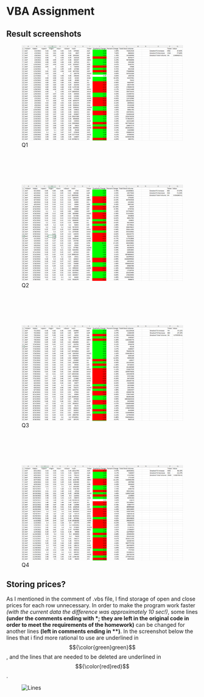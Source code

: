 # VBA Assignment
## Result screenshots

<figure>
  <img
  src="/screenshots/q1.png"
  alt="Q1">
  <figcaption>Q1</figcaption>
</figure>
<br/><br/>
<br/><br/>

<figure>
  <img
  src="/screenshots/q2.png"
  alt="Q2">
  <figcaption>Q2</figcaption>
</figure>
<br/><br/>
<br/><br/>

<figure>
  <img
  src="/screenshots/q3.png"
  alt="Q3">
  <figcaption>Q3</figcaption>
</figure>
<br/><br/>
<br/><br/>

<figure>
  <img
  src="/screenshots/q4.png"
  alt="Q4">
  <figcaption>Q4</figcaption>
</figure>

## Storing prices?
As I mentioned in the comment of .vbs file, I find storage of open and close prices for each row unnecessary.
In order to make the program work faster <i>(with the current data the difference was approximately 10 sec!)</i>, some lines <b>(under the comments ending with *; they are left in the original code
in order to meet the requirements of the homework)</b> can be changed 
for another lines <b>(left in comments ending in **)</b>. In the screenshot
below the lines that i find more rational to use are underlined in $${\color{green}green}$$, and the lines that are needed to be deleted are underlined in $${\color{red}red}$$.

<figure>
  <img
  src="/screenshots/storage_lines.png"
  alt="Lines">
</figure>
